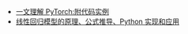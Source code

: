 
- [一文理解 PyTorch:附代码实例](https://zhuanlan.zhihu.com/p/111144134)
- [线性回归模型的原理、公式推导、Python 实现和应用](https://zhuanlan.zhihu.com/p/80887841)